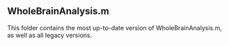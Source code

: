 ## WholeBrainAnalysis.m

This folder contains the most up-to-date version of WholeBrainAnalysis.m, as well as all legacy versions.
